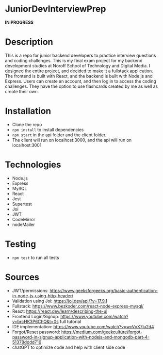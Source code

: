 # JuniorDevInterviewPrep

**IN PROGRESS**

# Description

This is a repo for junior backend developers to practice interview questions and coding challenges.
This is my final exam project for my backend development studies at Noroff School of Technology and Digital Media.
I designed the entire project, and decided to make it a fullstack application.
The frontend is built with React, and the backend is built with Node.js and Express. Users can create an account, and
then log in to access the coding challenges. They have the option to use flashcards created by me as well as create
their own.

# Installation

- Clone the repo
- `npm install` to install dependencies
- `npm start` in the api folder and the client folder.
- The client will run on localhost:3000, and the api will run on localhost:3001

# Technologies

- Node.js
- Express
- MySQL
- React
- Jest
- Supertest
- Joi
- JWT
- CodeMirror
- nodeMailer

# Testing

- `npm test` to run all tests

# Sources

- JWT/permissions: https://www.geeksforgeeks.org/basic-authentication-in-node-js-using-http-header/
- Validation using Joi: https://joi.dev/api/?v=17.9.1
- Fullstack: https://www.bezkoder.com/react-node-express-mysql/
- React: https://react.dev/learn/describing-the-ui
- Frontend Login/Signup: https://www.youtube.com/watch?v=brcHK3P6ChQ&t=0s full tutorial
- IDE implementation: https://www.youtube.com/watch?v=wcVxX7lu2d4
- Forgot/Reset password: https://medium.com/geekculture/forgot-password-in-signup-application-with-nodejs-and-mongodb-part-4-51378dddd716
- chatGPT to optimize code and help with client side code
